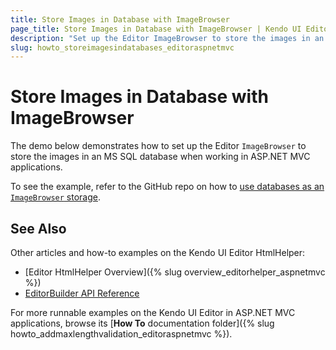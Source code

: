 ```yaml
---
title: Store Images in Database with ImageBrowser
page_title: Store Images in Database with ImageBrowser | Kendo UI Editor HtmlHelper
description: "Set up the Editor ImageBrowser to store the images in an MS SQL database in ASP.NET MVC applications."
slug: howto_storeimagesindatabases_editoraspnetmvc
---
```


# Store Images in Database with ImageBrowser

The demo below demonstrates how to set up the Editor `ImageBrowser` to store the images in an MS SQL database when working in ASP.NET MVC applications.

To see the example, refer to the GitHub repo on how to [use databases as an `ImageBrowser` storage](https://github.com/telerik/ui-for-aspnet-mvc-examples/tree/master/editor/database-image-browser).

## See Also

Other articles and how-to examples on the Kendo UI Editor HtmlHelper:

* [Editor HtmlHelper Overview]({% slug overview_editorhelper_aspnetmvc %})
* [EditorBuilder API Reference](/api/aspnet-mvc/Kendo.Mvc.UI.Fluent/EditorBuilder)

For more runnable examples on the Kendo UI Editor in ASP.NET MVC applications, browse its [**How To** documentation folder]({% slug howto_addmaxlengthvalidation_editoraspnetmvc %}).
